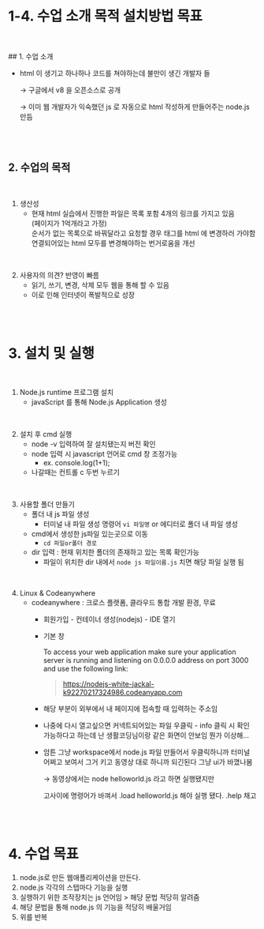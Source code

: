# 1-4. 수업 소개 목적 설치방법 목표

<br>
<br>
## 1. 수업 소개

<br>

- html 이 생기고 하나하나 코드를 쳐야하는데 불만이 생긴 개발자 들

  → 구글에서 v8 을 오픈소스로 공개

  → 이미 웹 개발자가 익숙했던 js 로 자동으로 html 작성하게 만들어주는 node.js 만듬

<br>
<br>

## 2. 수업의 목적

<br>

1. 생산성 
   - 현재 html 실습에서 진행한 파일은 목록 포함 4개의 링크를 가지고 있음 <br>
      (페이지가 1억개라고 가정) <br>
      순서가 없는 목록으로 바꿔달라고 요청할 경우 태그를 html 에 변경하러 가야함 <br>
      연결되어있는 html 모두를 변경해야하는 번거로움을 개선

<br>    

2.  사용자의 의견? 반영이 빠름
    - 읽기, 쓰기, 변경, 삭제 모두 웹을 통해 할 수 있음
    - 이로 인해 인터넷이 폭발적으로 성장

<br>
<br>

# 3. 설치 및 실행

<br>

1. Node.js runtime 프로그램 설치
    - javaScript 를 통해 Node.js Application 생성 

<br>

2. 설치 후 cmd 실행
    - node -v 입력하여 잘 설치됐는지 버전 확인
    - node 입력 시 javascript 언어로 cmd 창 조정가능
        - ex. console.log(1+1);
    - 나갈때는 컨트롤 c 두번 누르기

<br>

3. 사용할 폴더 만들기
    - 폴더 내 js 파일 생성 
      - 터미널 내 파일 생성 명령어 `vi 파일명` or 에디터로 폴더 내 파일 생성
    - cmd에서 생성한 js파일 있는곳으로 이동
      - `cd 파일or폴더 경로` 
    - dir 입력 : 현재 위치한 폴더의 존재하고 있는 목록 확인가능 
      - 파일이 위치한 dir 내에서 `node js 파일이름.js` 치면 해당 파일 실행 됨 

<br>
        
4. Linux & Codeanywhere
    - codeanywhere : 크로스 플랫폼, 클라우드 통합 개발 환경, 무료
        - 회원가입 - 컨테이너 생성(nodejs) - IDE 열기
        - 기본 창
            
            To access your web application make sure your application server is running and listening on 0.0.0.0 address on port 3000 and use the following link:
            
            > https://nodejs-white-jackal-k92270217324986.codeanyapp.com
            > 
        - 해당 부분이 외부에서 내 페이지에 접속할 때 입력하는 주소임
        - 나중에 다시 열고싶으면 커넥트되어있는 파일 우클릭 - info 클릭 시 확인 가능하다고 하는데 난 생활코딩님이랑 같은 화면이 안보임 뭔가 이상해…
        
        - 암튼 그냥 workspace에서 node.js 파일 만들어서 우클릭하니까 터미널 어쩌고 보여서 그거 키고 동영상 대로 하니까 되긴된다 그냥 ui가 바꼈나봄
            
            → 동영상에서는 node helloworld.js 라고 하면 실행됐지만 
            
            고사이에 명령어가 바껴서 .load helloworld.js 해야 실행 됐다. .help 채고

<br>
<br>           
        

# 4. 수업 목표

1. node.js로 만든 웹애플리케이션을 만든다. 
2. node.js 각각의 스텝마다 기능을 실행
3. 실행하기 위한 조작장치는 js 언어임 > 해당 문법 적당히 알려줌
4. 해당 문법을 통해 node.js 의 기능을 적당히 배울거임
5. 위를 반복